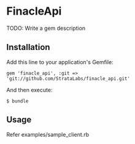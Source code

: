 # FinacleApi

TODO: Write a gem description

## Installation

Add this line to your application's Gemfile:

    gem 'finacle_api', :git => 'git://github.com/StrataLabs/finacle_api.git'

And then execute:

    $ bundle

## Usage

Refer examples/sample_client.rb
